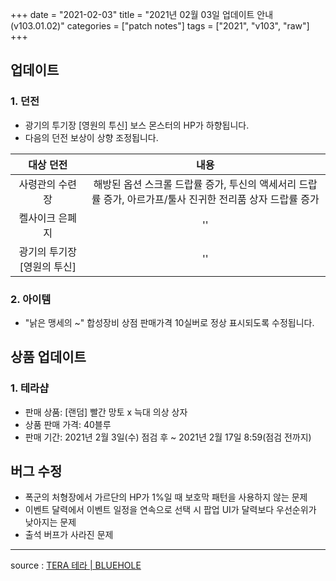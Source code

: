 +++
date = "2021-02-03"
title = "2021년 02월 03일 업데이트 안내 (v103.01.02)"
categories = ["patch notes"]
tags = ["2021", "v103", "raw"]
+++

## 업데이트

### 1. 던전
- 광기의 투기장 [영원의 투신] 보스 몬스터의 HP가 하향됩니다.
- 다음의 던전 보상이 상향 조정됩니다.

| 대상 던전 | 내용 |
| :-: | :-: |
| 사령관의 수련장 | 해방된 옵션 스크롤 드랍률 증가, 투신의 액세서리 드랍률 증가, 아르가프/툴사 진귀한 전리품 상자 드랍률 증가 |
| 켈사이크 은폐지 |''|
| 광기의 투기장 [영원의 투신] |''|
 
### 2. 아이템
- "낡은 맹세의 ~" 합성장비 상점 판매가격 10실버로 정상 표시되도록 수정됩니다.

## 상품 업데이트

### 1. 테라샵
- 판매 상품: [랜덤] 빨간 망토 x 늑대 의상 상자
- 상품 판매 가격: 40블루
- 판매 기간: 2021년 2월 3일(수) 점검 후 ~ 2021년 2월 17일 8:59(점검 전까지)
 
## 버그 수정

- 폭군의 처형장에서 가르단의 HP가 1%일 때 보호막 패턴을 사용하지 않는 문제
- 이벤트 달력에서 이벤트 일정을 연속으로 선택 시 팝업 UI가 달력보다 우선순위가 낮아지는 문제
- 출석 버프가 사라진 문제

----

source : [TERA 테라 | BLUEHOLE](https://playtera.co.kr/news/updates/96)
